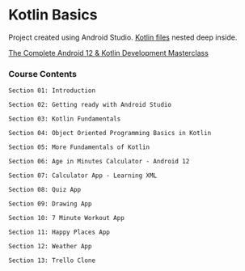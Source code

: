 # Kotlin Basics

Project created using Android Studio. [Kotlin files](app/src/main/java/com/example/kotlinbasics) nested deep inside.

[The Complete Android 12 & Kotlin Development Masterclass](https://www.udemy.com/course/android-kotlin-developer/)

### Course Contents

```
Section 01: Introduction

Section 02: Getting ready with Android Studio

Section 03: Kotlin Fundamentals

Section 04: Object Oriented Programming Basics in Kotlin

Section 05: More Fundamentals of Kotlin

Section 06: Age in Minutes Calculator - Android 12

Section 07: Calculator App - Learning XML

Section 08: Quiz App

Section 09: Drawing App

Section 10: 7 Minute Workout App

Section 11: Happy Places App

Section 12: Weather App

Section 13: Trello Clone
```
